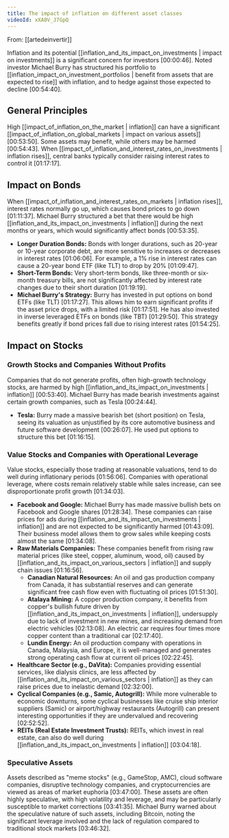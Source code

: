 ```yaml
---
title: The impact of inflation on different asset classes
videoId: xXA0V_J7GpQ
---
```


From: [[artedeinvertir]] <br/> 

Inflation and its potential [[inflation_and_its_impact_on_investments | impact on investments]] is a significant concern for investors <a class="yt-timestamp" data-t="00:00:46">[00:00:46]</a>. Noted investor Michael Burry has structured his portfolio to [[inflation_impact_on_investment_portfolios | benefit from assets that are expected to rise]] with inflation, and to hedge against those expected to decline <a class="yt-timestamp" data-t="00:54:40">[00:54:40]</a>.

## General Principles

High [[impact_of_inflation_on_the_market | inflation]] can have a significant [[impact_of_inflation_on_global_markets | impact on various assets]] <a class="yt-timestamp" data-t="00:53:50">[00:53:50]</a>. Some assets may benefit, while others may be harmed <a class="yt-timestamp" data-t="00:54:43">[00:54:43]</a>. When [[impact_of_inflation_and_interest_rates_on_investments | inflation rises]], central banks typically consider raising interest rates to control it <a class="yt-timestamp" data-t="01:17:17">[01:17:17]</a>.

## Impact on Bonds

When [[impact_of_inflation_and_interest_rates_on_markets | inflation rises]], interest rates normally go up, which causes bond prices to go down <a class="yt-timestamp" data-t="01:11:37">[01:11:37]</a>. Michael Burry structured a bet that there would be high [[inflation_and_its_impact_on_investments | inflation]] during the next months or years, which would significantly affect bonds <a class="yt-timestamp" data-t="00:53:35">[00:53:35]</a>.

*   **Longer Duration Bonds:** Bonds with longer durations, such as 20-year or 10-year corporate debt, are more sensitive to increases or decreases in interest rates <a class="yt-timestamp" data-t="01:06:06">[01:06:06]</a>. For example, a 1% rise in interest rates can cause a 20-year bond ETF (like TLT) to drop by 20% <a class="yt-timestamp" data-t="01:09:47">[01:09:47]</a>.
*   **Short-Term Bonds:** Very short-term bonds, like three-month or six-month treasury bills, are not significantly affected by interest rate changes due to their short duration <a class="yt-timestamp" data-t="01:19:19">[01:19:19]</a>.
*   **Michael Burry's Strategy:** Burry has invested in put options on bond ETFs (like TLT) <a class="yt-timestamp" data-t="01:17:27">[01:17:27]</a>. This allows him to earn significant profits if the asset price drops, with a limited risk <a class="yt-timestamp" data-t="01:17:51">[01:17:51]</a>. He has also invested in inverse leveraged ETFs on bonds (like TBT) <a class="yt-timestamp" data-t="01:29:50">[01:29:50]</a>. This strategy benefits greatly if bond prices fall due to rising interest rates <a class="yt-timestamp" data-t="01:54:25">[01:54:25]</a>.

## Impact on Stocks

### Growth Stocks and Companies Without Profits

Companies that do not generate profits, often high-growth technology stocks, are harmed by high [[inflation_and_its_impact_on_investments | inflation]] <a class="yt-timestamp" data-t="00:53:40">[00:53:40]</a>. Michael Burry has made bearish investments against certain growth companies, such as Tesla <a class="yt-timestamp" data-t="00:24:44">[00:24:44]</a>.

*   **Tesla:** Burry made a massive bearish bet (short position) on Tesla, seeing its valuation as unjustified by its core automotive business and future software development <a class="yt-timestamp" data-t="00:26:07">[00:26:07]</a>. He used put options to structure this bet <a class="yt-timestamp" data-t="01:16:15">[01:16:15]</a>.

### Value Stocks and Companies with Operational Leverage

Value stocks, especially those trading at reasonable valuations, tend to do well during inflationary periods <a class="yt-timestamp" data-t="01:56:06">[01:56:06]</a>. Companies with operational leverage, where costs remain relatively stable while sales increase, can see disproportionate profit growth <a class="yt-timestamp" data-t="01:34:03">[01:34:03]</a>.

*   **Facebook and Google:** Michael Burry has made massive bullish bets on Facebook and Google shares <a class="yt-timestamp" data-t="01:28:34">[01:28:34]</a>. These companies can raise prices for ads during [[inflation_and_its_impact_on_investments | inflation]] and are not expected to be significantly harmed <a class="yt-timestamp" data-t="01:43:09">[01:43:09]</a>. Their business model allows them to grow sales while keeping costs almost the same <a class="yt-timestamp" data-t="01:34:08">[01:34:08]</a>.
*   **Raw Materials Companies:** These companies benefit from rising raw material prices (like steel, copper, aluminum, wood, oil) caused by [[inflation_and_its_impact_on_various_sectors | inflation]] and supply chain issues <a class="yt-timestamp" data-t="01:16:56">[01:16:56]</a>.
    *   **Canadian Natural Resources:** An oil and gas production company from Canada, it has substantial reserves and can generate significant free cash flow even with fluctuating oil prices <a class="yt-timestamp" data-t="01:51:30">[01:51:30]</a>.
    *   **Atalaya Mining:** A copper production company, it benefits from copper's bullish future driven by [[inflation_and_its_impact_on_investments | inflation]], undersupply due to lack of investment in new mines, and increasing demand from electric vehicles <a class="yt-timestamp" data-t="02:13:08">[02:13:08]</a>. An electric car requires four times more copper content than a traditional car <a class="yt-timestamp" data-t="02:17:40">[02:17:40]</a>.
    *   **Lundin Energy:** An oil production company with operations in Canada, Malaysia, and Europe, it is well-managed and generates strong operating cash flow at current oil prices <a class="yt-timestamp" data-t="02:22:45">[02:22:45]</a>.
*   **Healthcare Sector (e.g., DaVita):** Companies providing essential services, like dialysis clinics, are less affected by [[inflation_and_its_impact_on_various_sectors | inflation]] as they can raise prices due to inelastic demand <a class="yt-timestamp" data-t="02:32:00">[02:32:00]</a>.
*   **Cyclical Companies (e.g., Samic, Autogrill):** While more vulnerable to economic downturns, some cyclical businesses like cruise ship interior suppliers (Samic) or airport/highway restaurants (Autogrill) can present interesting opportunities if they are undervalued and recovering <a class="yt-timestamp" data-t="02:52:52">[02:52:52]</a>.
*   **REITs (Real Estate Investment Trusts):** REITs, which invest in real estate, can also do well during [[inflation_and_its_impact_on_investments | inflation]] <a class="yt-timestamp" data-t="03:04:18">[03:04:18]</a>.

### Speculative Assets

Assets described as "meme stocks" (e.g., GameStop, AMC), cloud software companies, disruptive technology companies, and cryptocurrencies are viewed as areas of market euphoria <a class="yt-timestamp" data-t="03:47:00">[03:47:00]</a>. These assets are often highly speculative, with high volatility and leverage, and may be particularly susceptible to market corrections <a class="yt-timestamp" data-t="03:41:35">[03:41:35]</a>. Michael Burry warned about the speculative nature of such assets, including Bitcoin, noting the significant leverage involved and the lack of regulation compared to traditional stock markets <a class="yt-timestamp" data-t="03:46:32">[03:46:32]</a>.